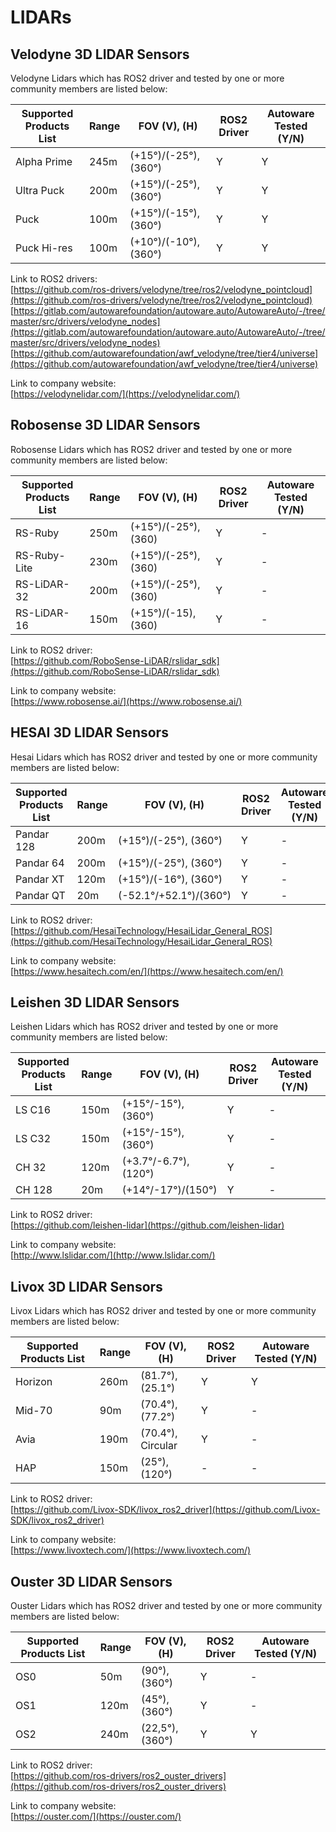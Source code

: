 # LIDARs

## **Velodyne 3D LIDAR Sensors**

Velodyne Lidars which has ROS2 driver and tested by one or more community members are listed below:

| Supported Products List | Range | FOV (V), (H)          | ROS2 Driver | Autoware Tested (Y/N) |
| ----------------------- | ----- | --------------------- | ----------- | --------------------- |
| Alpha Prime             | 245m  | (+15°)/(-25°), (360°) | Y           | Y                     |
| Ultra Puck              | 200m  | (+15°)/(-25°), (360°) | Y           | Y                     |
| Puck                    | 100m  | (+15°)/(-15°), (360°) | Y           | Y                     |
| Puck Hi-res             | 100m  | (+10°)/(-10°), (360°) | Y           | Y                     |

Link to ROS2 drivers:  
 [https://github.com/ros-drivers/velodyne/tree/ros2/velodyne_pointcloud](https://github.com/ros-drivers/velodyne/tree/ros2/velodyne_pointcloud)  
 [https://gitlab.com/autowarefoundation/autoware.auto/AutowareAuto/-/tree/master/src/drivers/velodyne_nodes](https://gitlab.com/autowarefoundation/autoware.auto/AutowareAuto/-/tree/master/src/drivers/velodyne_nodes)
 [https://github.com/autowarefoundation/awf_velodyne/tree/tier4/universe](https://github.com/autowarefoundation/awf_velodyne/tree/tier4/universe)

Link to company website:  
[https://velodynelidar.com/](https://velodynelidar.com/)

## **Robosense 3D LIDAR Sensors**

Robosense Lidars which has ROS2 driver and tested by one or more community members are listed below:

| Supported Products List | Range | FOV (V), (H)         | ROS2 Driver | Autoware Tested (Y/N) |
| ----------------------- | ----- | -------------------- | ----------- | --------------------- |
| RS-Ruby                 | 250m  | (+15°)/(-25°), (360) | Y           | -                     |
| RS-Ruby-Lite            | 230m  | (+15°)/(-25°), (360) | Y           | -                     |
| RS-LiDAR-32             | 200m  | (+15°)/(-25°), (360) | Y           | -                     |
| RS-LiDAR-16             | 150m  | (+15°)/(-15), (360)  | Y           | -                     |

Link to ROS2 driver:  
[https://github.com/RoboSense-LiDAR/rslidar_sdk](https://github.com/RoboSense-LiDAR/rslidar_sdk)

Link to company website:  
[https://www.robosense.ai/](https://www.robosense.ai/)

## **HESAI 3D LIDAR Sensors**

Hesai Lidars which has ROS2 driver and tested by one or more community members are listed below:

| Supported Products List | Range | FOV (V), (H)           | ROS2 Driver | Autoware Tested (Y/N) |
| ----------------------- | ----- | ---------------------- | ----------- | --------------------- |
| Pandar 128              | 200m  | (+15°)/(-25°), (360°)  | Y           | -                     |
| Pandar 64               | 200m  | (+15°)/(-25°), (360°)  | Y           | -                     |
| Pandar XT               | 120m  | (+15°)/(-16°), (360°)  | Y           | -                     |
| Pandar QT               | 20m   | (-52.1°/+52.1°)/(360°) | Y           | -                     |

Link to ROS2 driver:  
[https://github.com/HesaiTechnology/HesaiLidar_General_ROS](https://github.com/HesaiTechnology/HesaiLidar_General_ROS)

Link to company website:  
[https://www.hesaitech.com/en/](https://www.hesaitech.com/en/)

## **Leishen 3D LIDAR Sensors**

Leishen Lidars which has ROS2 driver and tested by one or more community members are listed below:

| Supported Products List | Range | FOV (V), (H)         | ROS2 Driver | Autoware Tested (Y/N) |
| ----------------------- | ----- | -------------------- | ----------- | --------------------- |
| LS C16                  | 150m  | (+15°/-15°), (360°)  | Y           | -                     |
| LS C32                  | 150m  | (+15°/-15°), (360°)  | Y           | -                     |
| CH 32                   | 120m  | (+3.7°/-6.7°),(120°) | Y           | -                     |
| CH 128                  | 20m   | (+14°/-17°)/(150°)   | Y           | -                     |

Link to ROS2 driver:  
[https://github.com/leishen-lidar](https://github.com/leishen-lidar)

Link to company website:  
[http://www.lslidar.com/](http://www.lslidar.com/)

## **Livox 3D LIDAR Sensors**

Livox Lidars which has ROS2 driver and tested by one or more community members are listed below:

| Supported Products List | Range | FOV (V), (H)      | ROS2 Driver | Autoware Tested (Y/N) |
| ----------------------- | ----- | ----------------- | ----------- | --------------------- |
| Horizon                 | 260m  | (81.7°), (25.1°)  | Y           | Y                     |
| Mid-70                  | 90m   | (70.4°), (77.2°)  | Y           | -                     |
| Avia                    | 190m  | (70.4°), Circular | Y           | -                     |
| HAP                     | 150m  | (25°), (120°)     | -           | -                     |

Link to ROS2 driver:  
[https://github.com/Livox-SDK/livox_ros2_driver](https://github.com/Livox-SDK/livox_ros2_driver)

Link to company website:  
[https://www.livoxtech.com/](https://www.livoxtech.com/)

## **Ouster 3D LIDAR Sensors**

Ouster Lidars which has ROS2 driver and tested by one or more community members are listed below:

| Supported Products List | Range | FOV (V), (H)    | ROS2 Driver | Autoware Tested (Y/N) |
| ----------------------- | ----- | --------------- | ----------- | --------------------- |
| OS0                     | 50m   | (90°), (360°)   | Y           | -                     |
| OS1                     | 120m  | (45°), (360°)   | Y           | -                     |
| OS2                     | 240m  | (22,5°), (360°) | Y           | Y                     |

Link to ROS2 driver:  
[https://github.com/ros-drivers/ros2_ouster_drivers](https://github.com/ros-drivers/ros2_ouster_drivers)

Link to company website:  
[https://ouster.com/](https://ouster.com/)
